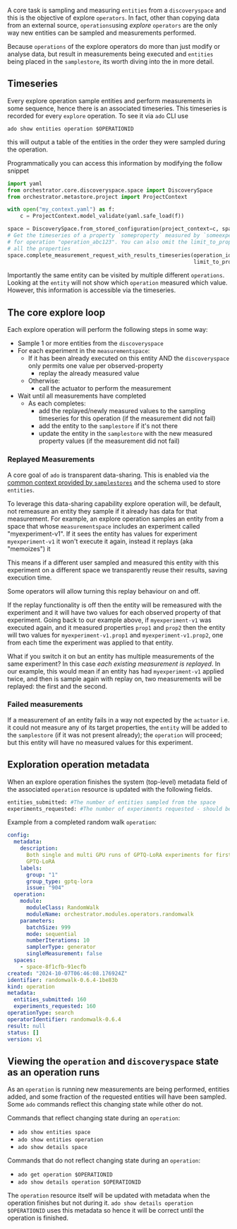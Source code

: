 <!-- markdownlint-disable code-block-style -->
<!-- markdownlint-disable-next-line first-line-h1 -->
A core task is sampling and measuring `entities` from a `discoveryspace` and
this is the objective of explore `operators`. In fact, other than copying data
from an external source, `operations`using _explore_ `operators` are the only
way new entities can be sampled and measurements performed.

Because `operations` of the explore operators do more than just modify or
analyse data, but result in measurements being executed and `entities` being
placed in the `samplestore`, its worth diving into the in more detail.

## Timeseries

Every explore operation sample entities and perform measurements in some
sequence, hence there is an associated timeseries. This timeseries is recorded
for every `explore` operation. To see it via `ado` CLI use

```commandline
ado show entities operation $OPERATIONID
```

this will output a table of the entities in the order they were sampled during
the operation.

Programmatically you can access this information by modifying the follow snippet

<!-- markdownlint-disable line-length -->
```python
import yaml
from orchestrator.core.discoveryspace.space import DiscoverySpace
from orchestrator.metastore.project import ProjectContext

with open("my_context.yaml") as f:
    c = ProjectContext.model_validate(yaml.safe_load(f))

space = DiscoverySpace.from_stored_configuration(project_context=c, space_identifier='space_abc123')
# Get the timeseries of a property `someproperty` measured by `someexperiment from the space
# for operation "operation_abc123". You can also omit the limit_to_properties parameter to retrieve
# all the properties
space.complete_measurement_request_with_results_timeseries(operation_id="operation_abc123",
                                                           limit_to_properties=["someexperiment.someproperty"])
```
<!-- markdownlint-enable line-length -->

Importantly the same entity can be visited by multiple different `operations`.
Looking at the `entity` will not show which `operation` measured which value.
However, this information is accessible via the timeseries.

## The core explore loop

Each explore operation will perform the following steps in some way:

- Sample 1 or more entities from the `discoveryspace`
- For each experiment in the `measurementspace`:
  - If it has been already executed on this entity AND the `discoveryspace` only
    permits one value per observed-property
    - replay the already measured value
  - Otherwise:
    - call the actuator to perform the measurement
- Wait until all measurements have completed
  - As each completes:
    - add the replayed/newly measured values to the sampling timeseries for this
      operation (if the measurement did not fail)
    - add the entity to the `samplestore` if it's not there
    - update the entity in the `samplestore` with the new measured property
      values (if the measurement did not fail)

### Replayed Measurements

A core goal of `ado` is transparent data-sharing. This is enabled via the
[common context provided by `samplestores`](../resources/sample-stores.md) and
the schema used to store `entities`.

To leverage this data-sharing capability explore operation will, be default, not
remeasure an entity they sample if it already has data for that measurement. For
example, an explore operation samples an entity from a space that whose
`measurementspace` includes an experiment called "myexperiment-v1". If it sees
the entity has values for experiment `myexperiment-v1` it won't execute it
again, instead it replays (aka "memoizes") it

This means if a different user sampled and measured this entity with this
experiment on a different space we transparently reuse their results, saving
execution time.

Some operators will allow turning this replay behaviour on and off.

If the replay functionality is off then the entity will be remeasured with the
experiment and it will have two values for each observed property of that
experiment. Going back to our example above, if `myexperiment-v1` was executed
again, and it measured properties `prop1` and `prop2` then the entity will two
values for `myexperiment-v1.prop1` and `myexperiment-v1.prop2`, one from each
time the experiment was applied to that entity.

What if you switch it on but an entity has multiple measurements of the same
experiment? In this case _each existing measurement is replayed_. In our
example, this would mean if an entity has had `myexperiment-v1` applied twice,
and then is sample again with replay on, two measurements will be replayed: the
first and the second.

### Failed measurements

If a measurement of an entity fails in a way not expected by the `actuator` i.e.
it could not measure any of its target properties, the `entity` will be added to
the `samplestore` (if it was not present already); the `operation` will proceed;
but this entity will have no measured values for this experiment.

## Exploration operation metadata

When an explore operation finishes the system (top-level) metadata field of the
associated `operation` resource is updated with the following fields.

<!-- markdownlint-disable line-length -->
```python
entities_submitted: #The number of entities sampled from the space
experiments_requested: #The number of experiments requested - should be (number of experiments in measurement space)*entitiesSampled
```
<!-- markdownlint-enable line-length -->

Example from a completed random walk `operation`:

```yaml
config:
  metadata:
    description:
      Both single and multi GPU runs of GPTQ-LoRA experiments for first group of
      GPTQ-LoRA
    labels:
      group: "1"
      group_type: gptq-lora
      issue: "904"
  operation:
    module:
      moduleClass: RandomWalk
      moduleName: orchestrator.modules.operators.randomwalk
    parameters:
      batchSize: 999
      mode: sequential
      numberIterations: 10
      samplerType: generator
      singleMeasurement: false
  spaces:
    - space-8f1cfb-91ecfb
created: "2024-10-07T06:46:08.176924Z"
identifier: randomwalk-0.6.4-1be83b
kind: operation
metadata:
  entities_submitted: 160
  experiments_requested: 160
operationType: search
operatorIdentifier: randomwalk-0.6.4
result: null
status: []
version: v1
```

## Viewing the `operation` and `discoveryspace` state as an operation runs

As an `operation` is running new measurements are being performed, entities
added, and some fraction of the requested entities will have been sampled. Some
`ado` commands reflect this changing state while other do not.

Commands that reflect changing state during an `operation`:

- `ado show entities space`
- `ado show entities operation`
- `ado show details space`

Commands that do not reflect changing state during an `operation`:

- `ado get operation $OPERATIONID`
- `ado show details operation $OPERATIONID`

The `operation` resource itself will be updated with metadata when the operation
finishes but not during it. `ado show details operation $OPERATIONID` uses this
metadata so hence it will be correct until the operation is finished.

